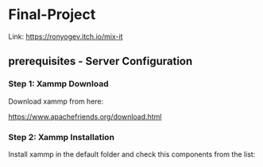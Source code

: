 # Final-Project

Link:
<https://ronyogev.itch.io/mix-it>

## prerequisites - Server Configuration
  

### Step 1: Xammp Download
        
 Download xammp from here: 
 
 <https://www.apachefriends.org/download.html>       

### Step 2: Xammp Installation 
 
 Install xammp in the default folder and check this components from the list:
 
 
         
         
  
